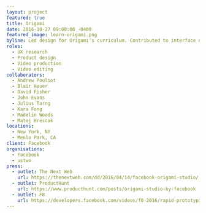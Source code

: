 ```yaml
---
layout: project
featured: true
title: Origami
date: 2016-10-27 09:00:00 -0400
featured_image: learn-origami.png
byline: Led design for Origami's curriculum. Contributed to interface design and onboarding.
roles:
  - UX research
  - Product design
  - Video production
  - Video editing
collaborators:
  - Andrew Pouliot
  - Blair Heuer
  - David Fisher
  - John Evans
  - Julius Tarng
  - Kara Fong
  - Madelin Woods
  - Matej Hrescak
locations:
  - New York, NY
  - Menlo Park, CA
client: Facebook
organisations:
  - Facebook
  - ustwo
press:
  - outlet: The Next Web
    url: https://thenextweb.com/dd/2016/04/14/facebook-origami-studio/
  - outlet: ProductHunt
    url: https://www.producthunt.com/posts/origami-studio-by-facebook
  - outlet: F8
    url: https://developers.facebook.com/videos/f8-2016/rapid-prototyping-made-easy-with-origami-studio/
---
```

